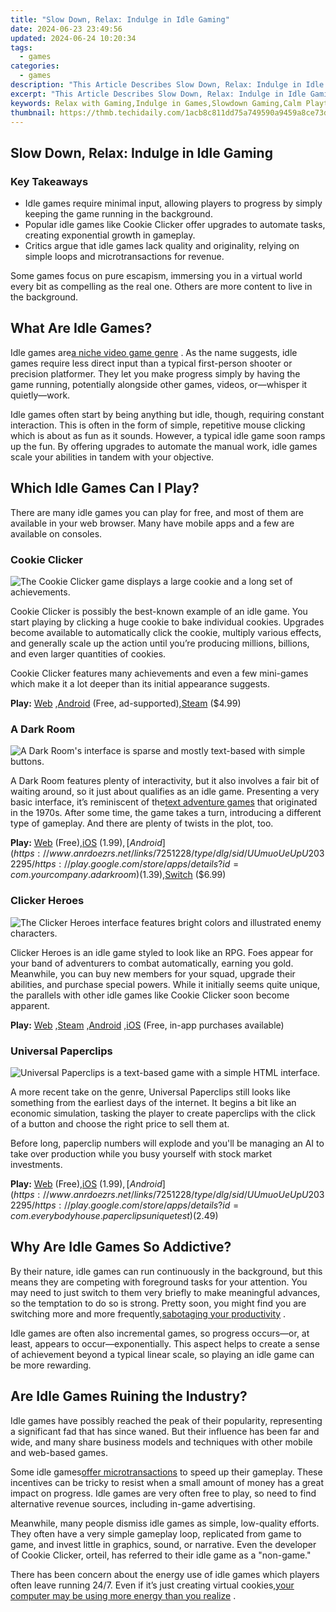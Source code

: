 ```yaml
---
title: "Slow Down, Relax: Indulge in Idle Gaming"
date: 2024-06-23 23:49:56
updated: 2024-06-24 10:20:34
tags:
  - games
categories:
  - games
description: "This Article Describes Slow Down, Relax: Indulge in Idle Gaming"
excerpt: "This Article Describes Slow Down, Relax: Indulge in Idle Gaming"
keywords: Relax with Gaming,Indulge in Games,Slowdown Gaming,Calm Playtime,Gentle Gaming,Idle Game Fun,Easy Gamer Joy
thumbnail: https://thmb.techidaily.com/1acb8c811dd75a749590a9459a8ce73dd17ec95c9b2687aeea798f4dbe27d8a4.jpg
---
```


## Slow Down, Relax: Indulge in Idle Gaming

### Key Takeaways

* Idle games require minimal input, allowing players to progress by simply keeping the game running in the background.
* Popular idle games like Cookie Clicker offer upgrades to automate tasks, creating exponential growth in gameplay.
* Critics argue that idle games lack quality and originality, relying on simple loops and microtransactions for revenue.

 Some games focus on pure escapism, immersing you in a virtual world every bit as compelling as the real one. Others are more content to live in the background.

## What Are Idle Games?

 Idle games are[a niche video game genre](https://www.makeuseof.com/tag/niche-video-game-genres-worth-playing/) . As the name suggests, idle games require less direct input than a typical first-person shooter or precision platformer. They let you make progress simply by having the game running, potentially alongside other games, videos, or—whisper it quietly—work.

 Idle games often start by being anything but idle, though, requiring constant interaction. This is often in the form of simple, repetitive mouse clicking which is about as fun as it sounds. However, a typical idle game soon ramps up the fun. By offering upgrades to automate the manual work, idle games scale your abilities in tandem with your objective.

## Which Idle Games Can I Play?

 There are many idle games you can play for free, and most of them are available in your web browser. Many have mobile apps and a few are available on consoles.

### Cookie Clicker

![The Cookie Clicker game displays a large cookie and a long set of achievements.](https://static1.makeuseofimages.com/wordpress/wp-content/uploads/2024/05/cookie-clicker.png)

 Cookie Clicker is possibly the best-known example of an idle game. You start playing by clicking a huge cookie to bake individual cookies. Upgrades become available to automatically click the cookie, multiply various effects, and generally scale up the action until you’re producing millions, billions, and even larger quantities of cookies.

 Cookie Clicker features many achievements and even a few mini-games which make it a lot deeper than its initial appearance suggests.

**Play:** [Web](https://orteil.dashnet.org/cookieclicker/) ,[Android](https://www.anrdoezrs.net/links/7251228/type/dlg/sid/UUmuoUeUpU2032295/https://play.google.com/store/apps/details?id=org.dashnet.cookieclicker) (Free, ad-supported),[Steam](https://store.steampowered.com/app/1454400/Cookie%5FClicker/) ($4.99)

### A Dark Room

![A Dark Room's interface is sparse and mostly text-based with simple buttons.](https://static1.makeuseofimages.com/wordpress/wp-content/uploads/2024/05/a-dark-room.png)

 A Dark Room features plenty of interactivity, but it also involves a fair bit of waiting around, so it just about qualifies as an idle game. Presenting a very basic interface, it’s reminiscent of the[text adventure games](https://www.makeuseof.com/tag/browser-text-based-games/) that originated in the 1970s. After some time, the game takes a turn, introducing a different type of gameplay. And there are plenty of twists in the plot, too.

**Play:** [Web](https://adarkroom.doublespeakgames.com/) (Free),[iOS](https://apps.apple.com/us/app/a-dark-room/id736683061) ($1.99),[Android](https://www.anrdoezrs.net/links/7251228/type/dlg/sid/UUmuoUeUpU2032295/https://play.google.com/store/apps/details?id=com.yourcompany.adarkroom) ($1.39),[Switch](https://www.nintendo.com/us/store/products/a-dark-room-switch/) ($6.99)

### Clicker Heroes

![The Clicker Heroes interface features bright colors and illustrated enemy characters.](https://static1.makeuseofimages.com/wordpress/wp-content/uploads/2024/05/clicker-heroes.png)

 Clicker Heroes is an idle game styled to look like an RPG. Foes appear for your band of adventurers to combat automatically, earning you gold. Meanwhile, you can buy new members for your squad, upgrade their abilities, and purchase special powers. While it initially seems quite unique, the parallels with other idle games like Cookie Clicker soon become apparent.

**Play:** [Web](https://clickerheroes.com/play.html) ,[Steam](https://store.steampowered.com/app/363970/Clicker%5FHeroes/) ,[Android](https://www.anrdoezrs.net/links/7251228/type/dlg/sid/UUmuoUeUpU2032295/https://play.google.com/store/apps/details?id=air.com.r2gamesusa.clickerheroes) ,[iOS](https://apps.apple.com/us/app/clicker-heroes-idle-slayer/id911107930) (Free, in-app purchases available)

### Universal Paperclips

![Universal Paperclips is a text-based game with a simple HTML interface.](https://static1.makeuseofimages.com/wordpress/wp-content/uploads/2024/05/universal-paperclips.png)

 A more recent take on the genre, Universal Paperclips still looks like something from the earliest days of the internet. It begins a bit like an economic simulation, tasking the player to create paperclips with the click of a button and choose the right price to sell them at.

 Before long, paperclip numbers will explode and you'll be managing an AI to take over production while you busy yourself with stock market investments.

**Play:** [Web](https://www.decisionproblem.com/paperclips/) (Free),[iOS](https://apps.apple.com/us/app/universal-paperclips/id1300634274) ($1.99),[Android](https://www.anrdoezrs.net/links/7251228/type/dlg/sid/UUmuoUeUpU2032295/https://play.google.com/store/apps/details?id=com.everybodyhouse.paperclipsuniquetest) ($2.49)

## Why Are Idle Games So Addictive?

 By their nature, idle games can run continuously in the background, but this means they are competing with foreground tasks for your attention. You may need to just switch to them very briefly to make meaningful advances, so the temptation to do so is strong. Pretty soon, you might find you are switching more and more frequently,[sabotaging your productivity](https://www.makeuseof.com/context-switching-sabotaging-productivity-what-you-can-do/) .

 Idle games are often also incremental games, so progress occurs—or, at least, appears to occur—exponentially. This aspect helps to create a sense of achievement beyond a typical linear scale, so playing an idle game can be more rewarding.

## Are Idle Games Ruining the Industry?

 Idle games have possibly reached the peak of their popularity, representing a significant fad that has since waned. But their influence has been far and wide, and many share business models and techniques with other mobile and web-based games.

 Some idle games[offer microtransactions](https://www.makeuseof.com/examples-of-gaming-microtransactions/) to speed up their gameplay. These incentives can be tricky to resist when a small amount of money has a great impact on progress. Idle games are very often free to play, so need to find alternative revenue sources, including in-game advertising.

 Meanwhile, many people dismiss idle games as simple, low-quality efforts. They often have a very simple gameplay loop, replicated from game to game, and invest little in graphics, sound, or narrative. Even the developer of Cookie Clicker, orteil, has referred to their idle game as a "non-game."

 There has been concern about the energy use of idle games which players often leave running 24/7\. Even if it’s just creating virtual cookies,[your computer may be using more energy than you realize](https://www.makeuseof.com/tag/much-energy-pc-use-8-ways-cut/) .


<ins class="adsbygoogle"
     style="display:block"
     data-ad-format="autorelaxed"
     data-ad-client="ca-pub-7571918770474297"
     data-ad-slot="1223367746"></ins>



<ins class="adsbygoogle"
     style="display:block"
     data-ad-client="ca-pub-7571918770474297"
     data-ad-slot="8358498916"
     data-ad-format="auto"
     data-full-width-responsive="true"></ins>
